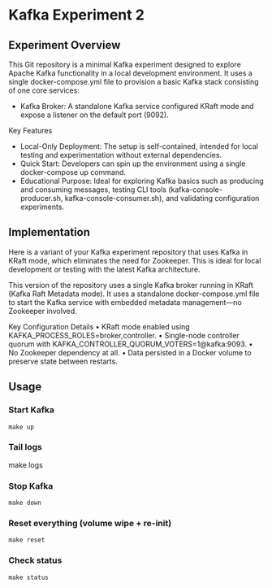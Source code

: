 # Kafka Experiment 2

## Experiment Overview

This Git repository is a minimal Kafka experiment designed to explore Apache Kafka functionality in a local development environment. It uses a single docker-compose.yml file to provision a basic Kafka stack consisting of one core services:

-	Kafka Broker: A standalone Kafka service configured KRaft mode and expose a listener on the default port (9092).

Key Features
- Local-Only Deployment: The setup is self-contained, intended for local testing and experimentation without external dependencies.
-	Quick Start: Developers can spin up the environment using a single docker-compose up command.
-	Educational Purpose: Ideal for exploring Kafka basics such as producing and consuming messages, testing CLI tools (kafka-console-producer.sh, kafka-console-consumer.sh), and validating configuration experiments.


## Implementation

Here is a variant of your Kafka experiment repository that uses Kafka in KRaft mode, which eliminates the need for Zookeeper. This is ideal for local development or testing with the latest Kafka architecture.

This version of the repository uses a single Kafka broker running in KRaft (Kafka Raft Metadata mode). It uses a standalone docker-compose.yml file to start the Kafka service with embedded metadata management—no Zookeeper involved.


Key Configuration Details
	•	KRaft mode enabled using KAFKA_PROCESS_ROLES=broker,controller.
	•	Single-node controller quorum with KAFKA_CONTROLLER_QUORUM_VOTERS=1@kafka:9093.
	•	No Zookeeper dependency at all.
	•	Data persisted in a Docker volume to preserve state between restarts.


## Usage


### Start Kafka
`make up`

### Tail logs
make logs

### Stop Kafka
`make down`

### Reset everything (volume wipe + re-init)
`make reset`

### Check status
`make status`

